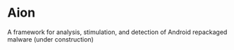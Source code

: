 # Aion
A framework for analysis, stimulation, and detection of Android repackaged malware (under construction)
